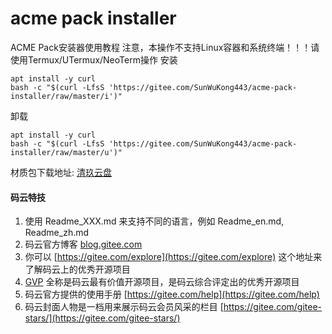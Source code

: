 # acme pack installer

ACME Pack安装器使用教程
注意，本操作不支持Linux容器和系统终端！！！请使用Termux/UTermux/NeoTerm操作
安装

```
apt install -y curl
bash -c "$(curl -LfsS 'https://gitee.com/SunWuKong443/acme-pack-installer/raw/master/i')"
```

卸载

```
apt install -y curl
bash -c "$(curl -LfsS 'https://gitee.com/SunWuKong443/acme-pack-installer/raw/master/u')"
```
材质包下载地址:
[清玖云盘](https://cloud.qingstore.cn/#/s/ag8Xta)

#### 码云特技

1.  使用 Readme\_XXX.md 来支持不同的语言，例如 Readme\_en.md, Readme\_zh.md
2.  码云官方博客 [blog.gitee.com](https://blog.gitee.com)
3.  你可以 [https://gitee.com/explore](https://gitee.com/explore) 这个地址来了解码云上的优秀开源项目
4.  [GVP](https://gitee.com/gvp) 全称是码云最有价值开源项目，是码云综合评定出的优秀开源项目
5.  码云官方提供的使用手册 [https://gitee.com/help](https://gitee.com/help)
6.  码云封面人物是一档用来展示码云会员风采的栏目 [https://gitee.com/gitee-stars/](https://gitee.com/gitee-stars/)
